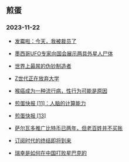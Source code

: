## 煎蛋 
### 2023-11-22

+ [发霉啦：今天，我被裁员了](http://jandan.net/p/114178)

+ [墨西哥UFO专家向国会展示两具外星人尸体](http://jandan.net/p/114204)

+ [世界上最屌的伪钞制造者](http://jandan.net/p/114209)

+ [Z世代正在放弃大学](http://jandan.net/p/114177)

+ [喉癌成为一种流行病，性行为可能是原因](http://jandan.net/p/114231)

+ [煎蛋快报 [11]：人脑的计算能力](http://jandan.net/p/114183)

+ [煎蛋快报 [13]](http://jandan.net/p/114214)

+ [萨尔瓦多推广比特币已两年，但老百姓并不买账](http://jandan.net/p/114176)

+ [订阅时代的终结即将到来](http://jandan.net/p/114189)

+ [瑞幸是如何在中国打败星巴克的](http://jandan.net/p/114200)

